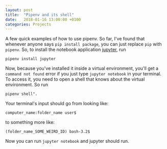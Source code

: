 ```yaml
---
layout: post
title:  "Pipenv and its shell"
date:   2018-01-16 13:00:00 +0100
categories: Projects
---
```


A few quick examples of how to use pipenv.
So far, I've found that whenever anyone says `pip install package`, you can just replace `pip` with `pipenv`.
So, to install the notebook application [jupyter], run
```
pipenv install jupyter
```
Now, because you've installed it inside a virtual environment, you'll get a `command not found` error if you just type `jupyter notebook` in your terminal.
To access it, you need to open a shell that knows about the virtual environment. 
So run
```
pipenv shell".
```
Your terminal's input should go from looking like:
```
computer_name:folder_name user$ 
```
to something more like:
```
(folder_name_SOME_WEIRD_ID) bash-3.2$
```
Now you can run `jupyter notebook` and jupyter should run.

[jupyter]: http://jupyter.org

